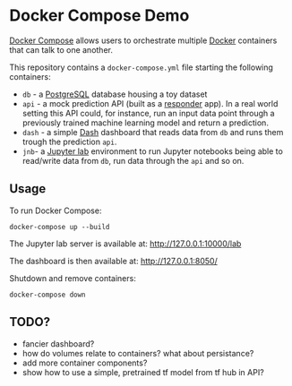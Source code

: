 # Docker Compose Demo

[Docker Compose](https://docs.docker.com/compose/) allows users to orchestrate multiple [Docker](https://www.docker.com/) containers that can talk to one another.

This repository contains a `docker-compose.yml` file starting the following containers:

- `db` - a [PostgreSQL](https://www.postgresql.org/) database housing a toy dataset
- `api` -  a mock prediction API (built as a [responder](https://python-responder.org/en/latest/) app). In a real world setting this API could, for instance, run an input data point through a previously trained machine learning model and return a prediction.
- `dash` - a simple [Dash](https://dash.plot.ly/) dashboard that reads data from `db` and runs them trough the prediction `api`.
- `jnb`- a [Jupyter lab](https://jupyterlab.readthedocs.io/en/stable/) environment to run Jupyter notebooks being able to read/write data from `db`, run data through the `api` and so on.

## Usage

To run Docker Compose:

```
docker-compose up --build
```

The Jupyter lab server is available at: http://127.0.0.1:10000/lab

The dashboard is then available at: http://127.0.0.1:8050/

Shutdown and remove containers:

```
docker-compose down
```

## TODO?

- fancier dashboard?
- how do volumes relate to containers? what about persistance?
- add more container components?
- show how to use a simple, pretrained tf model from tf hub in API?

